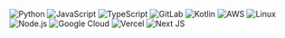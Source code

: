 ![Python](https://img.shields.io/badge/-Python-000?&logo=Python)
![JavaScript](https://img.shields.io/badge/-JavaScript-000?&logo=JavaScript)
![TypeScript](https://img.shields.io/badge/-TypeScript-000?&logo=TypeScript)
![GitLab](https://img.shields.io/badge/-GitLab-000?&logo=GitLab)
![Kotlin](https://img.shields.io/badge/-Solidity-000?&logo=solidity)
![AWS](https://img.shields.io/badge/-AWS-000?&logo=Amazon-AWS&logoColor=F90)
![Linux](https://img.shields.io/badge/-Linux-000?&logo=ubuntu)
![Node.js](https://img.shields.io/badge/-Node.js-000?&logo=node.js)
![Google Cloud](https://img.shields.io/badge/-GoogleCloud-000?&logo=GoogleCloud)
![Vercel](https://img.shields.io/badge/-Vercel-000?&logo=Vercel)
![Next JS](https://img.shields.io/badge/Nextjs-000?&logo=next.js)

<!-- <a href="https://res.cloudinary.com/weknow-creators/image/upload/v1651817194/BTC_cvuile.png"><img align="left" alt="btc wallet" src="https://cryptologos.cc/logos/bitcoin-btc-logo.svg" width="40px" ></a>
<a href="https://res.cloudinary.com/weknow-creators/image/upload/v1651816861/frame_meicke.png"><img align="left" alt="eth wallet" src="https://icons.iconarchive.com/icons/cjdowner/cryptocurrency-flat/72/Ethereum-ETH-icon.png" width="40px"></a>
<a href="https://res.cloudinary.com/weknow-creators/image/upload/v1651816861/frame_meicke.png"><img align="left" alt="shib wallet" src="https://cryptologos.cc/logos/shiba-inu-shib-logo.svg" width="40px" ></a>
<a href="https://res.cloudinary.com/weknow-creators/image/upload/v1651817109/DOGE_xv4qzs.png"><img align="left" alt="doge wallet" src="https://cryptologos.cc/logos/dogecoin-doge-logo.svg" width="40px" ></a>
<a href="https://res.cloudinary.com/weknow-creators/image/upload/v1651816861/frame_meicke.png"><img align="left" alt="bnb wallet" src="https://cryptologos.cc/logos/binance-coin-bnb-logo.svg" width="40px" ></a>
<a href="https://res.cloudinary.com/weknow-creators/image/upload/v1651816861/frame_meicke.png"><img align="left" alt="avax wallet" src="https://cryptologos.cc/logos/avalanche-avax-logo.svg" width="40px" ></a>
<a href="https://res.cloudinary.com/weknow-creators/image/upload/v1651816861/frame_meicke.png"><img align="left" alt="bake wallet" src="https://cryptologos.cc/logos/bakerytoken-bake-logo.svg" width="40px" ></a>
<a href="https://res.cloudinary.com/weknow-creators/image/upload/v1651816861/frame_meicke.png"><img align="left" alt="cake wallet" src="https://cryptologos.cc/logos/pancakeswap-cake-logo.svg" width="40px" ></a>
<a href="https://res.cloudinary.com/weknow-creators/image/upload/v1651816861/frame_meicke.png"><img align="left" alt="bat wallet" src="https://cryptologos.cc/logos/basic-attention-token-bat-logo.svg" width="40px" ></a>
<a href="https://res.cloudinary.com/weknow-creators/image/upload/v1651816861/frame_meicke.png"><img align="left" alt="sxp wallet" src="https://cryptologos.cc/logos/swipe-sxp-logo.svg" width="40px" ></a>
<a href="https://res.cloudinary.com/weknow-creators/image/upload/v1651817039/ADA_qa9hul.png"><img align="left" alt="ada wallet" src="https://cryptologos.cc/logos/cardano-ada-logo.svg" width="43px" ></a>
<a href="https://res.cloudinary.com/weknow-creators/image/upload/v1651816861/frame_meicke.png"><img align="left" alt="1inch wallet" src="https://cryptologos.cc/logos/1inch-1inch-logo.svg" width="43px" ></a>
<a href="https://res.cloudinary.com/weknow-creators/image/upload/v1651816861/frame_meicke.png"><img align="left" alt="mana wallet" src="https://cryptologos.cc/logos/decentraland-mana-logo.svg" width="40px" ></a> -->
